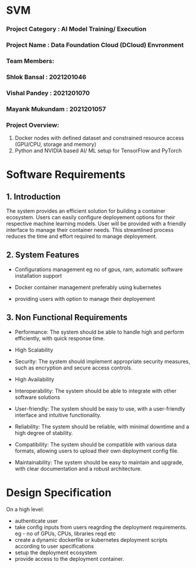 # SVM
### Project Category : AI Model Training/ Execution
### Project Name : Data Foundation Cloud (DCloud) Envronment 
### Team Members:
### Shlok Bansal : 2021201046
### Vishal Pandey : 2021201070
### Mayank Mukundam : 2021201057
### Project Overview:
1. Docker nodes with defined dataset and constrained resource access (GPU/CPU, storage and memory)
2.  Python and NVIDIA based AI/ ML setup for TensorFlow and PyTorch
# Software Requirements
## 1. Introduction

The system provides an efficient solution for building a container ecosystem. Users can easily configure deployement options for their respective machine learning models. User will be provided with a friendly interface to manage their container needs. This streamlined process reduces the time and effort required to manage deployement.

## 2. System Features

- Configurations management eg no of gpus, ram, automatic software installation support 

- Docker container management preferably using kubernetes

- providing users with option to manage their deployement 

## 3. Non Functional Requirements

- Performance: The system should be able to handle high and perform efficiently, with quick response time.

- High Scalability

- Security: The system should implement appropriate security measures, such as encryption and secure access controls.

- High Availability

- Interoperability: The system should be able to integrate with other software solutions

- User-friendly: The system should be easy to use, with a user-friendly interface and intuitive functionality.

- Reliability: The system should be reliable, with minimal downtime and a high degree of stability.

- Compatibility: The system should be compatible with various data formats, allowing users to upload their own deployment config file.

- Maintainability: The system should be easy to maintain and upgrade, with clear documentation and a robust architecture.

# Design Specification
On a high level:
- authenticate user
- take config inputs from users reagrding the deployment requirements. eg - no of GPUs, CPUs, libraries reqd etc 
- create a dynamic dockerfile or kubernetes deployment scripts according to user specifications
- setup the deployment ecosystem
- provide access to the deployment container.

